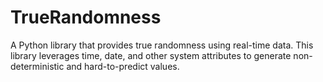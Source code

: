 # TrueRandomness
A Python library that provides true randomness using real-time data. This library leverages time, date, and other system attributes to generate non-deterministic and hard-to-predict values.
